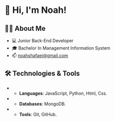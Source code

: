 # 👋 Hi, I'm Noah!

## 👨‍💻 About Me
- 💻 Junior Back-End Developer
- 🎓 Bachelor In Management Information System
- 📫 noahshafaei@gmail.com

## 🛠️ Technologies & Tools
- - **Languages**: JavaScript, Python, Html, Css.
- - **Databases**: MongoDB.
- - **Tools**: Git, GitHub.
